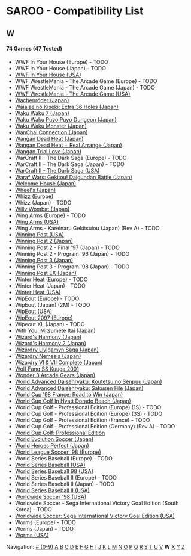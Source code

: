 # SAROO - Compatibility List

## W

#### 74 Games (47 Tested)

- WWF In Your House (Europe) - TODO
- WWF In Your House (Japan) - TODO
- [WWF In Your House (USA)](../../../Regions/Retails/USA/T-8126H/01/README.md)
- WWF WrestleMania - The Arcade Game (Europe) - TODO
- WWF WrestleMania - The Arcade Game (Japan) - TODO
- [WWF WrestleMania - The Arcade Game (USA)](../../../Regions/Retails/USA/T-8112H/01/README.md)
- [Wachenröder (Japan)](../../../Regions/Retails/Japan/GS-9183/01/README.md)
- [Waialae no Kiseki: Extra 36 Holes (Japan)](../../../Regions/Retails/Japan/T-11402G/01/README.md)
- [Waku Waku 7 (Japan)](../../../Regions/Retails/Japan/T-1515G/01/README.md)
- [Waku Waku Puyo Puyo Dungeon (Japan)](../../../Regions/Retails/Japan/T-6608G/01/README.md)
- [Waku Waku Monster (Japan)](../../../Regions/Retails/Japan/T-16608G/01/README.md)
- [WanChai Connection (Japan)](../../../Regions/Retails/Japan/GS-9007/01/README.md)
- [Wangan Dead Heat (Japan)](../../../Regions/Retails/Japan/T-9102G/01/README.md)
- [Wangan Dead Heat + Real Arrange (Japan)](../../../Regions/Retails/Japan/T-9103G/01/README.md)
- [Wangan Trial Love (Japan)](../../../Regions/Retails/Japan/T-9110G/01/README.md)
- WarCraft II - The Dark Saga (Europe) - TODO
- WarCraft II - The Dark Saga (Japan) - TODO
- [WarCraft II - The Dark Saga (USA)](../../../Regions/Retails/USA/T-5023H/01/README.md)
- [Wara² Wars: Gekitou! Daigundan Battle (Japan)](../../../Regions/Retails/Japan/T-21507G/01/README.md)
- [Welcome House (Japan)](../../../Regions/Retails/Japan/T-15027G/01/README.md)
- [Wheel's (Japan)](../../../Regions/Retails/Japan/610609201/01/README.md)
- [Whizz (Europe)](../../../Regions/Retails/Europe/T-9515H-50/01/README.md)
- Whizz (Japan) - TODO
- [Willy Wombat (Japan)](../../../Regions/Retails/Japan/T-14306G/01/README.md)
- Wing Arms (Europe) - TODO
- [Wing Arms (USA)](../../../Regions/Retails/USA/MK-81024/01/README.md)
- Wing Arms - Kareinaru Gekitsuiou (Japan) (Rev A) - TODO
- [Winning Post (USA)](../../../Regions/Retails/USA/T-7602H/01/README.md)
- [Winning Post 2 (Japan)](../../../Regions/Retails/Japan/T-7612G/01/README.md)
- Winning Post 2 - Final '97 (Japan) - TODO
- Winning Post 2 - Program '96 (Japan) - TODO
- [Winning Post 3 (Japan)](../../../Regions/Retails/Japan/T-7660G/01/README.md)
- Winning Post 3 - Program '98 (Japan) - TODO
- [Winning Post EX (Japan)](../../../Regions/Retails/Japan/T-7606G/01/README.md)
- Winter Heat (Europe) - TODO
- Winter Heat (Japan) - TODO
- [Winter Heat (USA)](../../../Regions/Retails/USA/MK-81129/01/README.md)
- WipEout (Europe) - TODO
- WipEout (Japan) (2M) - TODO
- [WipEout (USA)](../../../Regions/Retails/USA/T-18601H/01/README.md)
- [WipEout 2097 (Europe)](../../../Regions/Retails/Europe/T-11308H-50/01/README.md)
- Wipeout XL (Japan) - TODO
- [With You: Mitsumete Itai (Japan)](../../../Regions/Retails/Japan/T-20117G/01/README.md)
- [Wizard's Harmony (Japan)](../../../Regions/Retails/Japan/T-22001G/01/README.md)
- [Wizard's Harmony 2 (Japan)](../../../Regions/Retails/Japan/T-22004G/01/README.md)
- [Wizardry Llylgamyn Saga (Japan)](../../../Regions/Retails/Japan/T-38601G/01/README.md)
- [Wizardry Nemesis (Japan)](../../../Regions/Retails/Japan/T-37001G/01/README.md)
- [Wizardry VI & VII Complete (Japan)](../../../Regions/Retails/Japan/T-1306G/01/README.md)
- [Wolf Fang SS Kuuga 2001](../../../Regions/Retails/Japan/T-26105G/01/README.md)
- [Wonder 3 Arcade Gears (Japan)](../../../Regions/Retails/Japan/T-26107G/01/README.md)
- [World Advanced Daisenryaku: Koutetsu no Senpuu (Japan)](../../../Regions/Retails/Japan/GS9025/01/README.md)
- [World Advanced Daisenryaku: Sakusen File (Japan)](../../../Regions/Retails/Japan/GS-9082/01/README.md)
- [World Cup '98 France: Road to Win (Japan)](../../../Regions/Retails/Japan/GS-9196/01/README.md)
- [World Cup Golf In Hyatt Dorado Beach (Japan)](../../../Regions/Retails/Japan/T-7301G/01/README.md)
- World Cup Golf - Professional Edition (Europe) (1S) - TODO
- World Cup Golf - Professional Edition (Europe) (3S) - TODO
- World Cup Golf - Professional Edition (France) - TODO
- World Cup Golf - Professional Edition (Germany) (Rev A) - TODO
- [World Cup Golf: Professional Edition](../../../Regions/Retails/USA/T-7903H/01/README.md)
- [World Evolution Soccer (Japan)](../../../Regions/Retails/Japan/T-2002G/01/README.md)
- [World Heroes Perfect (Japan)](../../../Regions/Retails/Japan/T-3103G/01/README.md)
- [World League Soccer '98 (Europe)](../../../Regions/Retails/Europe/MK-81181/01/README.md)
- World Series Baseball (Europe) - TODO
- [World Series Baseball (USA)](../../../Regions/Retails/USA/MK-81109/01/README.md)
- [World Series Baseball 98 (USA)](../../../Regions/Retails/USA/MK-81127/01/README.md)
- World Series Baseball II (Europe) - TODO
- World Series Baseball II (Japan) - TODO
- [World Series Baseball II (USA)](../../../Regions/Retails/USA/MK-81113/01/README.md)
- [Worldwide Soccer '98 (USA)](../../../Regions/Retails/USA/MK-81123/01/README.md)
- Worldwide Soccer - Sega International Victory Goal Edition (South Korea) - TODO
- [Worldwide Soccer: Sega International Victory Goal Edition (USA)](../../../Regions/Retails/USA/MK-81105/01/README.md)
- Worms (Europe) - TODO
- Worms (Japan) - TODO
- [Worms (USA)](../../../Regions/Retails/USA/T-16403H/01/README.md)

Navigation:
[# (0-9)](./09.md) [A](./A.md) [B](./B.md) [C](./C.md) [D](./D.md) [E](./E.md) [F](./F.md) [G](./G.md) [H](./H.md) [I](./I.md) [J](./J.md) [K](./K.md) [L](./L.md) [M](./M.md) [N](./N.md) [O](./O.md) [P](./P.md) [Q](./Q.md) [R](./R.md) [S](./S.md) [T](./T.md) [U](./U.md) [V](./V.md) **W** [X](./X.md) [Y](./Y.md) [Z](./Z.md)
